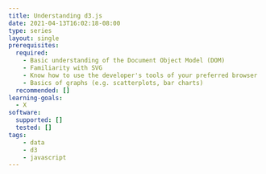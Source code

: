 ```yaml
---
title: Understanding d3.js
date: 2021-04-13T16:02:18-08:00
type: series
layout: single
prerequisites:
  required:
    - Basic understanding of the Document Object Model (DOM)
    - Familiarity with SVG
    - Know how to use the developer's tools of your preferred browser
    - Basics of graphs (e.g. scatterplots, bar charts)
  recommended: []
learning-goals:
  - X
software:
  supported: []
  tested: []
tags:
    - data
    - d3
    - javascript
---
```

